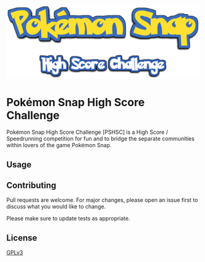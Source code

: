
![Pokémon Snap High Score Challenge](images/logo.png)

# Pokémon Snap High Score Challenge

Pokémon Snap High Score Challenge [PSHSC] is a High Score / Speedrunning competition for fun and to bridge the separate communities within lovers of the game Pokémon Snap.

## Usage

## Contributing
Pull requests are welcome. For major changes, please open an issue first to discuss what you would like to change.

Please make sure to update tests as appropriate.

## License
[GPLv3](https://choosealicense.com/licenses/gpl-3.0/)
